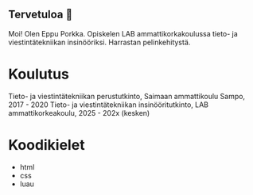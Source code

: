 ## Tervetuloa 👋

Moi! Olen Eppu Porkka. Opiskelen LAB ammattikorkakoulussa tieto- ja viestintätekniikan insinööriksi. Harrastan pelinkehitystä.

# Koulutus
Tieto- ja viestintätekniikan perustutkinto, Saimaan ammattikoulu Sampo, 2017 - 2020
Tieto- ja viestintätekniikan insinööritutkinto, LAB ammattikorkeakoulu, 2025 - 202x (kesken)

# Koodikielet
- html
- css
- luau
